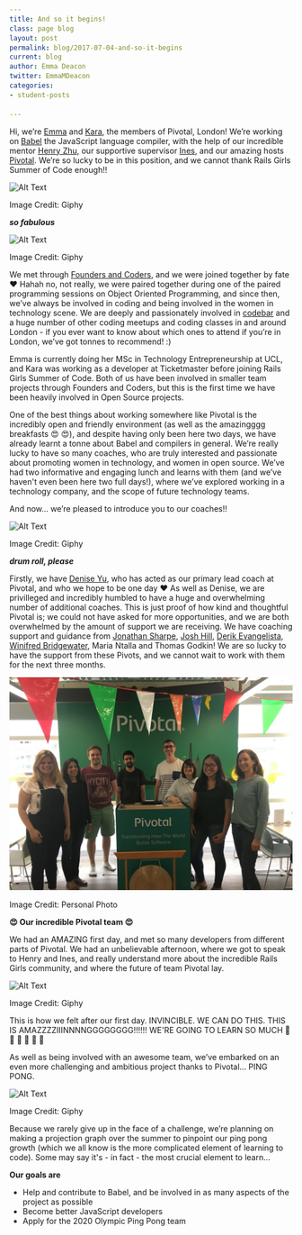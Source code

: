 ```yaml
---
title: And so it begins!
class: page blog
layout: post
permalink: blog/2017-07-04-and-so-it-begins
current: blog
author: Emma Deacon
twitter: EmmaMDeacon
categories:
- student-posts

---
```




Hi, we’re [Emma](https://twitter.com/EmmaMDeacon) and [Kara](https://twitter.com/KaraMarck), the members of Pivotal, London! We’re working on [Babel](https://github.com/babel/babel) the JavaScript language compiler, with the help of our incredible mentor [Henry Zhu](https://twitter.com/left_pad), our supportive supervisor [Ines](https://twitter.com/ines_opcoelho), and our amazing hosts [Pivotal](https://twitter.com/pivotal). We’re so lucky to be in this position, and we cannot thank Rails Girls Summer of Code enough!!

![Alt Text](https://media.giphy.com/media/k3kqJ2d8cUvSM/giphy.gif)
<div class="image-credits">Image Credit: Giphy</div>

***so fabulous***

![Alt Text](https://media.giphy.com/media/y4PQTcLTYJwOI/giphy.gif)
<div class="image-credits">Image Credit: Giphy</div>

We met through [Founders and Coders](https://twitter.com/founderscoders), and we were joined together by fate ❤️ Hahah no, not really, we were paired together during one of the paired programming sessions on Object Oriented Programming, and since then, we’ve always be involved in coding and being involved in the women in technology scene. We are deeply and passionately involved in [codebar](https://twitter.com/codebar?lang=en-gb) and a huge number of other coding meetups and coding classes in and around London - if you ever want to know about which ones to attend if you’re in London, we’ve got tonnes to recommend! :)

Emma is currently doing her MSc in Technology Entrepreneurship at UCL, and Kara was working as a developer at Ticketmaster before joining Rails Girls Summer of Code. Both of us have been involved in smaller team projects through Founders and Coders, but this is the first time we have been heavily involved in Open Source projects.

One of the best things about working somewhere like Pivotal is the incredibly open and friendly environment (as well as the amazingggg breakfasts 😍 😍), and despite having only been here two days, we have already learnt a tonne about Babel and compilers in general. We’re really lucky to have so many coaches, who are truly interested and passionate about promoting women in technology, and women in open source. We’ve had two informative and engaging lunch and learns with them (and we’ve haven't even been here two full days!), where we’ve explored working in a technology company, and the scope of future technology teams.  

And now... we’re pleased to introduce you to our coaches!!

![Alt Text](https://media.giphy.com/media/MJVEi3fmDjd1S/giphy.gif)
<div class="image-credits">Image Credit: Giphy</div>

***drum roll, please***

Firstly, we have [Denise Yu](https://twitter.com/deniseyu21), who has acted as our primary lead coach at Pivotal, and who we hope to be one day ❤️ As well as Denise, we are privilleged and incredibly humbled to have a huge and overwhelming number of additional coaches. This is just proof of how kind and thoughtful Pivotal is; we could not have asked for more opportunities, and we are both overwhelmed by the amount of support we are receiving. We have coaching support and guidance from [Jonathan Sharpe](https://twitter.com/jonrsharpe), [Josh Hill](https://twitter.com/jamesjoshuahill), [Derik Evangelista](@kirederik), [Winifred Bridgewater](@thepreviewmode), Maria Ntalla and Thomas Godkin! We are so lucky to have the support from these Pivots, and we cannot wait to work with them for the next three months.

![Alt Text](../../img/blog/2017/2017-07-04-and-so-it-begins.jpg)
<div class="image-credits">Image Credit: Personal Photo</div>

**😍 Our incredible Pivotal team 😍**

We had an AMAZING first day, and met so many developers from different parts of Pivotal. We had an unbelievable afternoon, where we got to speak to Henry and Ines, and really understand more about the incredible Rails Girls community, and where the future of team Pivotal lay.

![Alt Text](https://media.giphy.com/media/1PMVNNKVIL8Ig/giphy.gif)
<div class="image-credits">Image Credit: Giphy</div>

This is how we felt after our first day. INVINCIBLE. WE CAN DO THIS. THIS IS AMAZZZZIIINNNNGGGGGGGG!!!!!! WE'RE GOING TO LEARN SO MUCH 🦄 🦄 🎊 🎊 🎉 🎉

As well as being involved with an awesome team, we’ve embarked on an even more challenging and ambitious project thanks to Pivotal… PING PONG.

![Alt Text](https://media.giphy.com/media/kpy18R3NVSLy8/giphy.gif)
<div class="image-credits">Image Credit: Giphy</div>

Because we rarely give up in the face of a challenge, we’re planning on making a projection graph over the summer to pinpoint our ping pong growth (which we all know is the more complicated element of learning to code). Some may say it's - in fact - the most crucial element to learn...

**Our goals are**
* Help and contribute to Babel, and be involved in as many aspects of the project as possible
* Become better JavaScript developers
* Apply for the 2020 Olympic Ping Pong team
